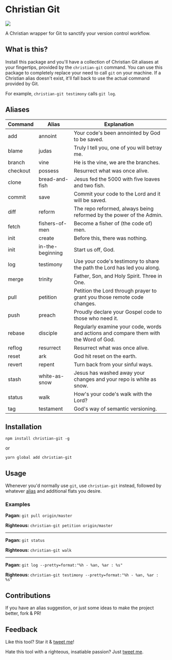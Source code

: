 # Christian Git

[![](https://api.codeclimate.com/v1/badges/410bbdeecc970066ba71/maintainability)](https://codeclimate.com/github/alexmacarthur/christian-git/maintainability)

A Christian wrapper for Git to sanctify your version control workflow.

## What is this?

Install this package and you'll have a collection of Christian Git aliases at your fingertips, provided by the `christian-git` command. You can use this package to completely replace your need to call `git` on your machine. If a Christian alias doesn't exist, it'll fall back to use the actual command provided by Git.

For example, `christian-git testimony` calls `git log`.

## Aliases

| Command  | Alias          | Explanation                                                                           |
| -------- | -------------- | ------------------------------------------------------------------------------------- |
| add      | annoint        | Your code's been annointed by God to be saved.                                        |
| blame    | judas          | Truly I tell you, one of you will betray me.                                          |
| branch   | vine           | He is the vine, we are the branches.                                                  |
| checkout | possess      | Resurrect what was once alive.                                                        |
| clone    | bread-and-fish   | Jesus fed the 5000 with five loaves and two fish.                                     |
| commit   | save           | Commit your code to the Lord and it will be saved.                                    |
| diff     | reform         | The repo reformed, always being reformed by the power of the Admin.                   |
| fetch    | fishers-of-men   | Become a fisher of (the code of) men.                                                 |
| init     | create | Before this, there was nothing.                                                                    |
| init     | in-the-beginning | Start us off, God.                                                                    |
| log      | testimony      | Use your code's testimony to share the path the Lord has led you along.               |
| merge    | trinity        | Father, Son, and Holy Spirit. Three in One.                                           |
| pull     | petition       | Petition the Lord through prayer to grant you those remote code changes.              |
| push     | preach         | Proudly declare your Gospel code to those who need it.                                |
| rebase   | disciple       | Regularly examine your code, words and actions and compare them with the Word of God. |
| reflog | resurrect | Resurrect what was once alive. |
| reset    | ark            | God hit reset on the earth.                                                           |
| revert    | repent            | Turn back from your sinful ways.                                                           |
| stash    | white-as-snow   | Jesus has washed away your changes and your repo is white as snow.                    |
| status   | walk           | How's your code's walk with the Lord?                                                 |
| tag      | testament      | God's way of semantic versioning.                                                     |

## Installation

`npm install christian-git -g`

or

`yarn global add christian-git`

## Usage

Whenever you'd normally use `git`, use `christian-git` instead, followed by whatever [alias](#aliases) and additional flats you desire.

### Examples

**Pagan:** `git pull origin/master`

**Righteous:** `christian-git petition origin/master`

---

**Pagan:** `git status`

**Righteous:** `christian-git walk`

---

**Pagan:** `git log --pretty=format:"%h - %an, %ar : %s"`

**Righteous:** `christian-git testimony --pretty=format:"%h - %an, %ar : %s"`

## Contributions

If you have an alias suggestion, or just some ideas to make the project better, fork & PR!

## Feedback

Like this tool? Star it & [tweet me](https://www.twitter.com/amacarthur)!

Hate this tool with a righteous, insatiable passion? Just [tweet me](https://www.twitter.com/amacarthur).
